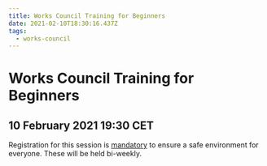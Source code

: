 ```yaml
---
title: Works Council Training for Beginners
date: 2021-02-10T18:30:16.437Z
tags:
  - works-council
---
```

# Works Council Training for Beginners

## 10 February 2021 19:30 CET

Registration for this session is [mandatory](< https://us02web.zoom.us/meeting/register/tZYtdOmgpzsiGtygHPqk3Ux64_Y4WA3KKAvM>) to ensure a safe environment for everyone. These will be held bi-weekly.
